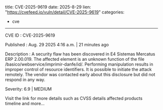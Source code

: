  
title: CVE-2025-9619
date: 2025-8-29
lien: "https://cvefeed.io/vuln/detail/CVE-2025-9619"
categories:
  - cve
---

CVE ID : CVE-2025-9619

Published :  Aug. 29
2025
4:16 a.m. | 21 minutes ago

Description : A security flaw has been discovered in E4 Sistemas Mercatus ERP 2.00.019. The affected element is an unknown function of the file /basico/webservice/imprimir-danfe/id/. Performing manipulation results in improper control of resource identifiers. It is possible to initiate the attack remotely. The vendor was contacted early about this disclosure but did not respond in any way.

Severity: 6.9 | MEDIUM

Visit the link for more details
such as CVSS details
affected products
timeline
and more...

